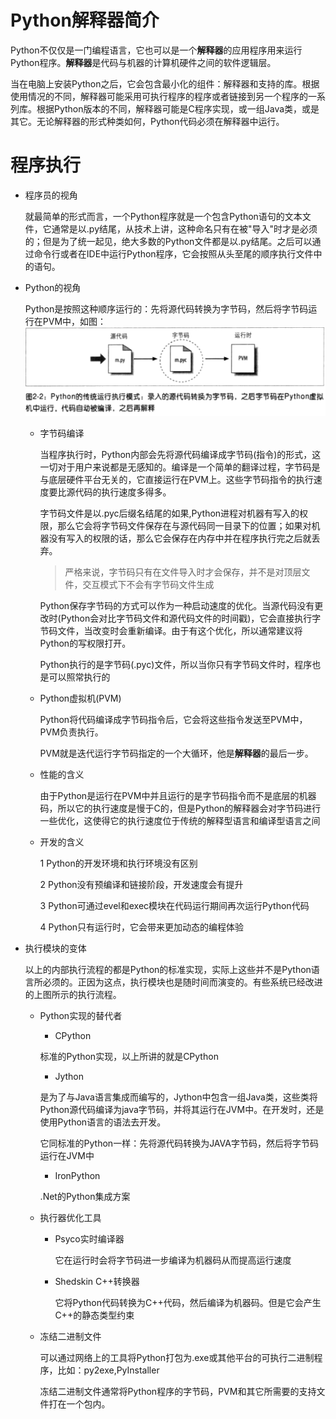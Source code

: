 #  Python解释器简介

Python不仅仅是一门编程语言，它也可以是一个**解释器**的应用程序用来运行Python程序。**解释器**是代码与机器的计算机硬件之间的软件逻辑层。

当在电脑上安装Python之后，它会包含最小化的组件：解释器和支持的库。根据使用情况的不同，解释器可能采用可执行程序的程序或者链接到另一个程序的一系列库。根据Python版本的不同，解释器可能是C程序实现，或一组Java类，或是其它。无论解释器的形式种类如何，Python代码必须在解释器中运行。

# 程序执行

* 程序员的视角

    就最简单的形式而言，一个Python程序就是一个包含Python语句的文本文件，它通常是以.py结尾，从技术上讲，这种命名只有在被"导入"时才是必须的；但是为了统一起见，绝大多数的Python文件都是以.py结尾。之后可以通过命令行或者在IDE中运行Python程序，它会按照从头至尾的顺序执行文件中的语句。

* Python的视角

    Python是按照这种顺序运行的：先将源代码转换为字节码，然后将字节码运行在PVM中，如图：
    ![import this](static/img/2_1_Python代码执行.png)

    * 字节码编译

        当程序执行时，Python内部会先将源代码编译成字节码(指令)的形式，这一切对于用户来说都是无感知的。编译是一个简单的翻译过程，字节码是与底层硬件平台无关的，它直接运行在PVM上。这些字节码指令的执行速度要比源代码的执行速度多得多。

        字节码文件是以.pyc后缀名结尾的如果,Python进程对机器有写入的权限，那么它会将字节码文件保存在与源代码同一目录下的位置；如果对机器没有写入的权限的话，那么它会保存在内存中并在程序执行完之后就丢弃。

        > 严格来说，字节码只有在文件导入时才会保存，并不是对顶层文件，交互模式下不会有字节码文件生成

        Python保存字节码的方式可以作为一种启动速度的优化。当源代码没有更改时(Python会对比字节码文件和源代码文件的时间戳)，它会直接执行字节码文件，当改变时会重新编译。由于有这个优化，所以通常建议将Python的写权限打开。

        Python执行的是字节码(.pyc)文件，所以当你只有字节码文件时，程序也是可以照常执行的

    * Python虚拟机(PVM)

        Python将代码编译成字节码指令后，它会将这些指令发送至PVM中，PVM负责执行。

        PVM就是迭代运行字节码指定的一个大循环，他是**解释器**的最后一步。

    * 性能的含义

        由于Python是运行在PVM中并且运行的是字节码指令而不是底层的机器码，所以它的执行速度是慢于C的，但是Python的解释器会对字节码进行一些优化，这使得它的执行速度位于传统的解释型语言和编译型语言之间
    
    * 开发的含义

         1 Python的开发环境和执行环境没有区别

         2 Python没有预编译和链接阶段，开发速度会有提升

         3 Python可通过evel和exec模块在代码运行期间再次运行Python代码

         4 Python只有运行时，它会带来更加动态的编程体验

* 执行模块的变体

    以上的内部执行流程的都是Python的标准实现，实际上这些并不是Python语言所必须的。正因为这点，执行模块也是随时间而演变的。有些系统已经改进的上图所示的执行流程。

    * Python实现的替代者

        * CPython

        标准的Python实现，以上所讲的就是CPython

        * Jython
        
        是为了与Java语言集成而编写的，Jython中包含一组Java类，这些类将Python源代码编译为java字节码，并将其运行在JVM中。在开发时，还是使用Python语言的语法去开发。

        它同标准的Python一样：先将源代码转换为JAVA字节码，然后将字节码运行在JVM中

        * IronPython

        .Net的Python集成方案

    * 执行器优化工具

        * Psyco实时编译器

            它在运行时会将字节码进一步编译为机器码从而提高运行速度

        * Shedskin C++转换器

            它将Python代码转换为C++代码，然后编译为机器码。但是它会产生C++的静态类型约束
        
    * 冻结二进制文件

        可以通过网络上的工具将Python打包为.exe或其他平台的可执行二进制程序，比如：py2exe,PyInstaller

        冻结二进制文件通常将Python程序的字节码，PVM和其它所需要的支持文件打在一个包内。







